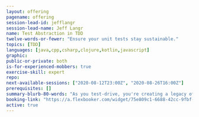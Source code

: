 ```yaml
---
layout: offering
pagename: offering
session-lead-id: jefflangr
session-lead-name: Jeff Langr
name: Test Abstraction in TDD
twelve-words-or-fewer: "Ensure your unit tests stay sustainable."
topics: [TDD]
languages: [java,cpp,csharp,clojure,kotlin,javascript]
graphic: 
public-or-private: both
is-for-experienced-mobbers: true
exercise-skill: expert
repo: 
next-available-sessions: ["2020-08-12T23:00Z", "2020-08-26T16:00Z"] 
prerequisites: []
summary-blurb-80-words: "As you test-drive, you're creating a legacy of developer tests. You'll want to ensure that investment continues to pay off. Learn how to keep your tests simple and fresh with fewer than a handful of core guidelines."
booking-link: "https://a.flexbooker.com/widget/75e809c1-6688-42cc-9fbf-77b001c15991?serviceIds=39117"
active: true
---
```

